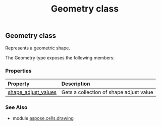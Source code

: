 ﻿---
title: Geometry class
second_title: Aspose.Cells for Python via .NET API References
description: 
type: docs
weight: 200
url: /aspose.cells.drawing/geometry/
is_root: false
---

## Geometry class

Represents a geometric shape.



The Geometry type exposes the following members:

### Properties
| Property | Description |
| :- | :- |
| [shape_adjust_values](/cells/python-net/aspose.cells.drawing/geometry/shape_adjust_values) | Gets a collection of shape adjust value |



### See Also
* module [aspose.cells.drawing](..)
